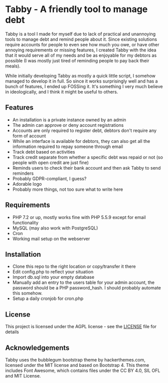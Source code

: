 # Tabby - A friendly tool to manage debt

Tabby is a tool I made for myself due to lack of practical and unannoying tools to manage debt and remind people about it. Since existing solutions require accounts for people to even see how much you owe, or have other annoying requirements or missing features, I created Tabby with the idea that it would serve all of my needs and be as enjoyable for my debtors as possible (I was mostly just tired of reminding people to pay back their meals). 

While initially developing Tabby as mostly a quick little script, I somehow managed to develop it in full. So since it works surprisingly well and has a bunch of features, I ended up FOSSing it. It's something I very much believe in ideologically, and I think it might be useful to others.

## Features 

* An installation is a private instance owned by an admin
* The admin can approve or deny account registrations
* Accounts are only required to register debt, debtors don't require any form of account
* While an interface is available for debtors, they can also get all the information required to repay someone through email
* Track debt based on activities
* Track credit separate from whether a specific debt was repaid or not (so people with open credit are just fine)
* Reminds users to check their bank account and then ask Tabby to send reminders
* Probably GDPR-compliant, I guess?
* Adorable logo
* Probably more things, not too sure what to write here

## Requirements

* PHP 7.2 or up, mostly works fine with PHP 5.5.9 except for email functionality
* MySQL (may also work with PostgreSQL)
* Cron
* Working mail setup on the webserver

## Installation

* Clone this repo to the right location or copy/transfer it there
* Edit config.php to reflect your situation
* Import db.sql into your empty database
* Manually add an entry to the users table for your admin account, the password should be a PHP password_hash. I should probably automate this somehow.
* Setup a daily cronjob for cron.php

## License

This project is licensed under the AGPL license - see the [LICENSE](LICENSE) file for details

## Acknowledgements

Tabby uses the bubblegum bootstrap theme by hackerthemes.com, licensed under the MIT license and based on Bootstrap 4. This theme includes Font Awesome, which contains files under the CC BY 4.0, SIL OFL and MIT License.
